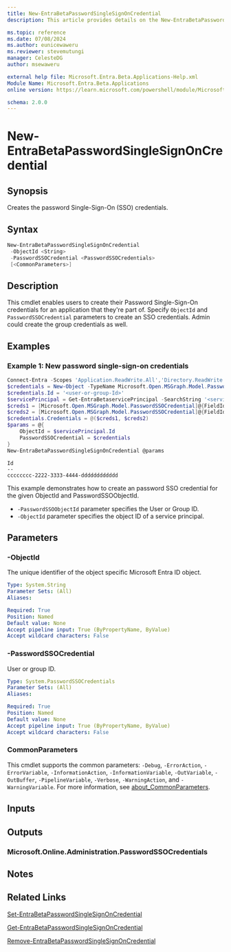 ```yaml
---
title: New-EntraBetaPasswordSingleSignOnCredential
description: This article provides details on the New-EntraBetaPasswordSingleSignOnCredential command.

ms.topic: reference
ms.date: 07/08/2024
ms.author: eunicewaweru
ms.reviewer: stevemutungi
manager: CelesteDG
author: msewaweru

external help file: Microsoft.Entra.Beta.Applications-Help.xml
Module Name: Microsoft.Entra.Beta.Applications
online version: https://learn.microsoft.com/powershell/module/Microsoft.Entra.Beta.Applications/New-EntraBetaPasswordSingleSignOnCredential

schema: 2.0.0
---
```


# New-EntraBetaPasswordSingleSignOnCredential

## Synopsis

Creates the password Single-Sign-On (SSO) credentials.

## Syntax

```powershell
New-EntraBetaPasswordSingleSignOnCredential
 -ObjectId <String>
 -PasswordSSOCredential <PasswordSSOCredentials>
 [<CommonParameters>]
```

## Description

This cmdlet enables users to create their Password Single-Sign-On credentials for an application that they're part of. Specify `ObjectId` and `PasswordSSOCredential` parameters to create an SSO credentials.
Admin could create the group credentials as well.

## Examples

### Example 1: New password single-sign-on credentials

```powershell
Connect-Entra -Scopes 'Application.ReadWrite.All','Directory.ReadWrite.All'
$credentials = New-Object -TypeName Microsoft.Open.MSGraph.Model.PasswordSSOCredentials
$credentials.Id = '<user-or-group-Id>'
$servicePrincipal = Get-EntraBetaservicePrincipal -SearchString '<service-principal-name>'
$creds1 = [Microsoft.Open.MSGraph.Model.PasswordSSOCredential]@{FieldId="param_emailOrUserName"; Value="foobar@ms.com"; Type="text"}
$creds2 = [Microsoft.Open.MSGraph.Model.PasswordSSOCredential]@{FieldId="param_password"; Value="my-secret"; Type="password"}
$credentials.Credentials = @($creds1, $creds2)
$params = @{
    ObjectId = $servicePrincipal.Id
    PasswordSSOCredential = $credentials
}
New-EntraBetaPasswordSingleSignOnCredential @params
```

```Output
Id
--
cccccccc-2222-3333-4444-dddddddddddd
```

This example demonstrates how to create an password SSO credential for the given ObjectId and PasswordSSOObjectId.

- `-PasswordSSOObjectId` parameter specifies the User or Group ID.
- `-ObjectId` parameter specifies the object ID of a service principal.

## Parameters

### -ObjectId

The unique identifier of the object specific Microsoft Entra ID object.

```yaml
Type: System.String
Parameter Sets: (All)
Aliases:

Required: True
Position: Named
Default value: None
Accept pipeline input: True (ByPropertyName, ByValue)
Accept wildcard characters: False
```

### -PasswordSSOCredential

User or group ID.

```yaml
Type: System.PasswordSSOCredentials
Parameter Sets: (All)
Aliases:

Required: True
Position: Named
Default value: None
Accept pipeline input: True (ByPropertyName, ByValue)
Accept wildcard characters: False
```

### CommonParameters

This cmdlet supports the common parameters: `-Debug`, `-ErrorAction`, `-ErrorVariable`, `-InformationAction`, `-InformationVariable`, `-OutVariable`, `-OutBuffer`, `-PipelineVariable`, `-Verbose`, `-WarningAction`, and `-WarningVariable`. For more information, see [about_CommonParameters](https://go.microsoft.com/fwlink/?LinkID=113216).

## Inputs

## Outputs

### Microsoft.Online.Administration.PasswordSSOCredentials

## Notes

## Related Links

[Set-EntraBetaPasswordSingleSignOnCredential](Set-EntraBetaPasswordSingleSignOnCredential.md)

[Get-EntraBetaPasswordSingleSignOnCredential](Get-EntraBetaPasswordSingleSignOnCredential.md)

[Remove-EntraBetaPasswordSingleSignOnCredential](Remove-EntraBetaPasswordSingleSignOnCredential.md)
